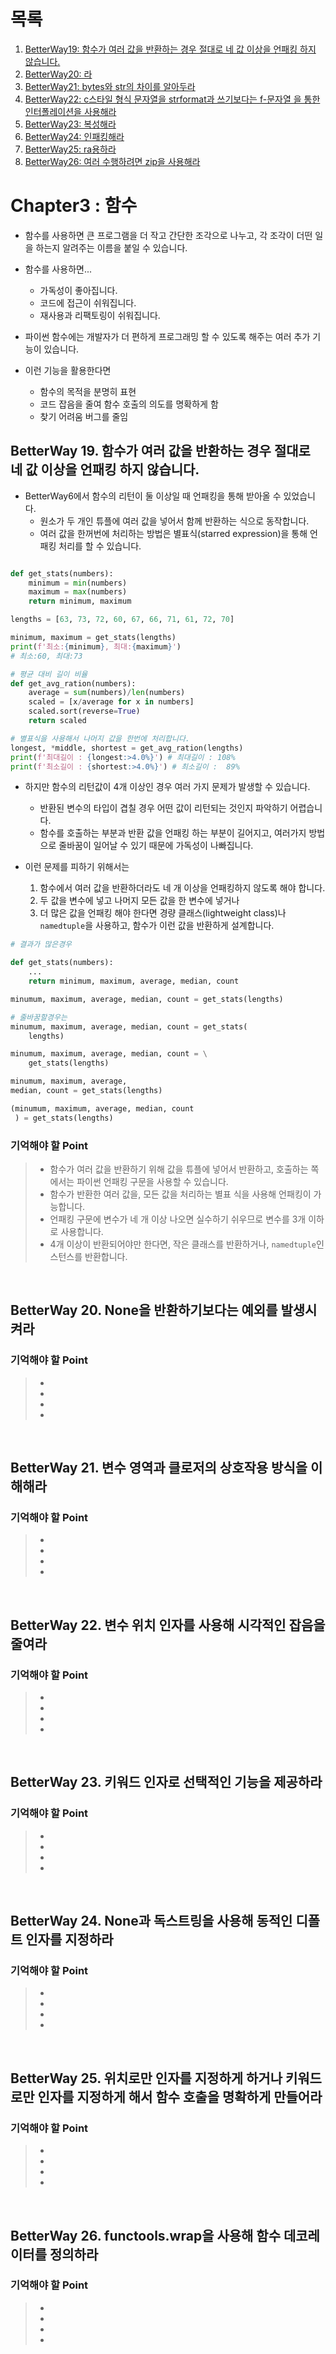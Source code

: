 # 목록
1. [BetterWay19: 함수가 여러 값을 반환하는 경우 절대로 네 값 이상을 언패킹 하지 않습니다.](#)
2. [BetterWay20: 라](#)
3. [BetterWay21: bytes와 str의 차이를 알아두라](#)
4. [BetterWay22: c스타일 형식 문자열을 strformat과 쓰기보다는 f-문자열 을 통한 인터폴레이션을 사용해라]()
5. [BetterWay23: 복성해라]()
6. [BetterWay24: 인패킹해라]()
7. [BetterWay25: ra용하라]()
8. [BetterWay26: 여러 수행하려면 zip을 사용해라]()


# Chapter3 : 함수

- 함수를 사용하면 큰 프로그램을 더 작고 간단한 조각으로 나누고, 각 조각이 더떤 일을 하는지 알려주는 이름을 붙일 수 있습니다.
- 함수를 사용하면...
    - 가독성이 좋아집니다.
    - 코드에 접근이 쉬워집니다.
    - 재사용과 리팩토링이 쉬워집니다.

- 파이썬 함수에는 개발자가 더 편하게 프로그래밍 할 수 있도록 해주는 여러 추가 기능이 있습니다.
- 이런 기능을 활용한다면
    - 함수의 목적을 분명히 표현
    - 코드 잡음을 줄여 함수 호출의 의도를 명확하게 함
    - 찾기 어려움 버그를 줄임


## BetterWay 19. 함수가 여러 값을 반환하는 경우 절대로 네 값 이상을 언패킹 하지 않습니다.

- BetterWay6에서 함수의 리턴이 둘 이상일 때 언패킹을 통해 받아올 수 있었습니다.
    - 원소가 두 개인 튜플에 여러 값을 넣어서 함께 반환하는 식으로 동작합니다.
    - 여러 값을 한꺼번에 처리하는 방법은 별표식(starred expression)을 통해 언패킹 처리를 할 수 있습니다.

```python

def get_stats(numbers):
    minimum = min(numbers)
    maximum = max(numbers)
    return minimum, maximum

lengths = [63, 73, 72, 60, 67, 66, 71, 61, 72, 70]

minimum, maximum = get_stats(lengths)
print(f'최소:{minimum}, 최대:{maximum}')
# 최소:60, 최대:73

# 평균 대비 길이 비율
def get_avg_ration(numbers):
    average = sum(numbers)/len(numbers)
    scaled = [x/average for x in numbers]
    scaled.sort(reverse=True)
    return scaled

# 별표식을 사용해서 나머지 값을 한번에 처리합니다.
longest, *middle, shortest = get_avg_ration(lengths)
print(f'최대길이 : {longest:>4.0%}') # 최대길이 : 108%
print(f'최소길이 : {shortest:>4.0%}') # 최소길이 :  89%

```

- 하지만 함수의 리턴값이 4개 이상인 경우 여러 가지 문제가 발생할 수 있습니다.
    - 반환된 변수의 타입이 겹칠 경우 어떤 값이 리턴되는 것인지 파악하기 어렵습니다.
    - 함수를 호출하는 부분과 반환 값을 언패킹 하는 부분이 길어지고, 여러가지 방법으로 줄바꿈이 일어날 수 있기 때문에 가독성이 나빠집니다.

- 이런 문제를 피하기 위해서는
    1. 함수에서 여러 값을 반환하더라도 네 개 이상을 언패킹하지 않도록 해야 합니다.
    2. 두 값을 변수에 넣고 나머지 모든 값을 한 변수에 넣거나
    3. 더 많은 값을 언패킹 해야 한다면 경량 클래스(lightweight class)나 `namedtuple`을 사용하고, 함수가 이런 값을 반환하게 설계합니다. 

```python
# 결과가 많은경우

def get_stats(numbers):
    ...
    return minimum, maximum, average, median, count

minumum, maximum, average, median, count = get_stats(lengths)

# 줄바꿈할경우는
minumum, maximum, average, median, count = get_stats(
    lengths)

minumum, maximum, average, median, count = \
    get_stats(lengths)

minumum, maximum, average, 
median, count = get_stats(lengths)

(minumum, maximum, average, median, count
 ) = get_stats(lengths)
```

### 기억해야 할 Point
> - 함수가 여러 값을 반환하기 위해 값을 튜플에 넣어서 반환하고, 호출하는 쪽에서는 파이썬 언패킹 구문을 사용할 수 있습니다.<br>
> - 함수가 반환한 여러 값을, 모든 값을 처리하는 별표 식을 사용해 언패킹이 가능합니다.<br>
> - 언패킹 구문에 변수가 네 개 이상 나오면 실수하기 쉬우므로 변수를 3개 이하로 사용합니다.<br>
> - 4개 이상이 반환되어야만 한다면, 작은 클래스를 반환하거나, `namedtuple`인스턴스를 반환합니다.<br>

<br>

## BetterWay 20. None을 반환하기보다는 예외를 발생시켜라
### 기억해야 할 Point
> - <br>
> - <br>
> - <br>
> - <br>

<br>

## BetterWay 21. 변수 영역과 클로저의 상호작용 방식을 이해해라

### 기억해야 할 Point
> - <br>
> - <br>
> - <br>
> - <br>

<br>

## BetterWay 22. 변수 위치 인자를 사용해 시각적인 잡음을 줄여라

### 기억해야 할 Point
> - <br>
> - <br>
> - <br>
> - <br>

<br>

## BetterWay 23. 키워드 인자로 선택적인 기능을 제공하라

### 기억해야 할 Point
> - <br>
> - <br>
> - <br>
> - <br>

<br>

## BetterWay 24. None과 독스트링을 사용해 동적인 디폴트 인자를 지정하라

### 기억해야 할 Point
> - <br>
> - <br>
> - <br>
> - <br>

<br>

## BetterWay 25. 위치로만 인자를 지정하게 하거나 키워드로만 인자를 지정하게 해서 함수 호출을 명확하게 만들어라

### 기억해야 할 Point
> - <br>
> - <br>
> - <br>
> - <br>

<br>

## BetterWay 26. functools.wrap을 사용해 함수 데코레이터를 정의하라

### 기억해야 할 Point
> - <br>
> - <br>
> - <br>
> - <br>

<br>